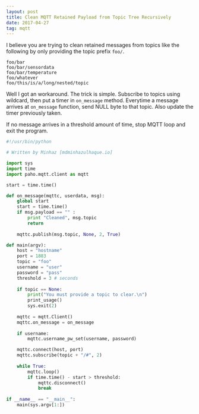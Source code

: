 ```yaml
---
layout: post
title: Clean MQTT Retained Payload from Topic Tree Recursively
date: 2017-04-27
tag: mqtt
---
```


I believe you are trying to clean retained messages from topics like the following by only providing the topic prefix `foo/`.

```
foo/bar
foo/bar/sensordata
foo/bar/temperature
foo/whatever
foo/this/is/a/long/nested/topic
```

Well I got an workaround. The trick is simple. Subscribe to topics using wildcard, then put a timer in `on_message` method. Everytime a message arrives at `on_message` function, send NULL byte to that topic. Also update the timer previously taken.

If no message arrives in a threshold amount of time, stop MQTT loop and exit the program.

```python
#!/usr/bin/python

# Written by Minhaz [mdminhazulhaque.io]

import sys
import time
import paho.mqtt.client as mqtt

start = time.time()

def on_message(mqttc, userdata, msg):
    global start
    start = time.time()
    if msg.payload == "" :
        print "Cleaned", msg.topic
        return
    
    mqttc.publish(msg.topic, None, 2, True)

def main(argv):
    host = "hostname"
    port = 1883
    topic = "foo"
    username = "user"
    password = "pass"
    threshold = 3 # seconds
    
    if topic == None:
        print("You must provide a topic to clear.\n")
        print_usage()
        sys.exit(2)
        
    mqttc = mqtt.Client()
    mqttc.on_message = on_message
    
    if username:
        mqttc.username_pw_set(username, password)

    mqttc.connect(host, port)
    mqttc.subscribe(topic + "/#", 2)
    
    while True:
        mqttc.loop()
        if time.time() - start > threshold:
            mqttc.disconnect()
            break
        
if __name__ == "__main__":
    main(sys.argv[1:])
```
